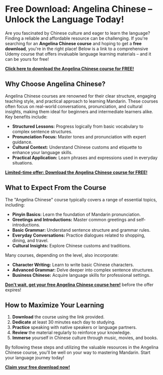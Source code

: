 # Free Download: Angelina Chinese – Unlock the Language Today!

Are you fascinated by Chinese culture and eager to learn the language? Finding a reliable and affordable resource can be challenging. If you're searching for an **Angelina Chinese course** and hoping to get a **free download**, you're in the right place! Below is a link to a comprehensive Udemy course that offers invaluable language learning materials – and it can be yours for free!

[**Click here to download the Angelina Chinese course for FREE!**](https://udemywork.com/angelina-chinese)

## Why Choose Angelina Chinese?

Angelina Chinese courses are renowned for their clear structure, engaging teaching style, and practical approach to learning Mandarin. These courses often focus on real-world conversations, pronunciation, and cultural insights, making them ideal for beginners and intermediate learners alike. Key benefits include:

*   **Structured Lessons:** Progress logically from basic vocabulary to complex sentence structures.
*   **Pronunciation Focus:** Master tones and pronunciation with expert guidance.
*   **Cultural Context:** Understand Chinese customs and etiquette to enhance your language skills.
*   **Practical Application:** Learn phrases and expressions used in everyday situations.

[**Limited-time offer: Download the Angelina Chinese course for FREE!**](https://udemywork.com/angelina-chinese)

## What to Expect From the Course

The "Angelina Chinese" course typically covers a range of essential topics, including:

*   **Pinyin Basics:** Learn the foundation of Mandarin pronunciation.
*   **Greetings and Introductions:** Master common greetings and self-introductions.
*   **Basic Grammar:** Understand sentence structure and grammar rules.
*   **Everyday Conversations:** Practice dialogues related to shopping, dining, and travel.
*   **Cultural Insights:** Explore Chinese customs and traditions.

Many courses, depending on the level, also incorporate:

*   **Character Writing:** Learn to write basic Chinese characters.
*   **Advanced Grammar:** Delve deeper into complex sentence structures.
*   **Business Chinese:** Acquire language skills for professional settings.

[**Don't wait, get your free Angelina Chinese course here!**](https://udemywork.com/angelina-chinese) before the offer expires!

## How to Maximize Your Learning

1.  **Download** the course using the link provided.
2.  **Dedicate** at least 30 minutes each day to studying.
3.  **Practice** speaking with native speakers or language partners.
4.  **Review** the material regularly to reinforce your knowledge.
5.  **Immerse** yourself in Chinese culture through music, movies, and books.

By following these steps and utilizing the valuable resources in the Angelina Chinese course, you'll be well on your way to mastering Mandarin. Start your language journey today!

[**Claim your free download now!**](https://udemywork.com/angelina-chinese)
